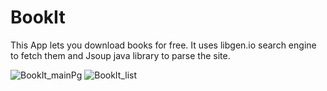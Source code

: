 # BookIt
This App lets you download books for free.
It uses libgen.io search engine to fetch them and Jsoup java library to parse the site.

![BookIt_mainPg](https://user-images.githubusercontent.com/45652238/98458573-21d15c80-21b8-11eb-98b6-30a1be0fbf8a.jpg)
![BookIt_list](https://user-images.githubusercontent.com/45652238/98458574-27c73d80-21b8-11eb-822c-267ee402e3cd.jpg)
